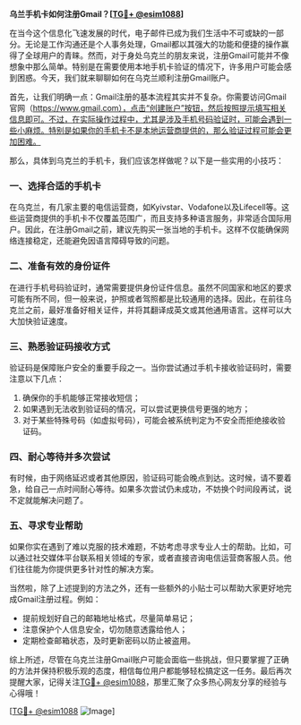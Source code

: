 **乌兰手机卡如何注册Gmail？[[TG💪+ @esim1088](https://t.me/s/esim1088)]**

在当今这个信息化飞速发展的时代，电子邮件已成为我们生活中不可或缺的一部分。无论是工作沟通还是个人事务处理，Gmail都以其强大的功能和便捷的操作赢得了全球用户的青睐。然而，对于身处乌克兰的朋友来说，注册Gmail可能并不像想象中那么简单。特别是在需要使用本地手机卡验证的情况下，许多用户可能会感到困惑。今天，我们就来聊聊如何在乌克兰顺利注册Gmail账户。

首先，让我们明确一点：Gmail注册的基本流程其实并不复杂。你需要访问Gmail官网（https://www.gmail.com），点击“创建账户”按钮，然后按照提示填写相关信息即可。不过，在实际操作过程中，尤其是涉及手机号码验证时，可能会遇到一些小麻烦。特别是如果你的手机卡不是本地运营商提供的，那么验证过程可能会更加困难。

那么，具体到乌克兰的手机卡，我们应该怎样做呢？以下是一些实用的小技巧：

### 一、选择合适的手机卡

在乌克兰，有几家主要的电信运营商，如Kyivstar、Vodafone以及Lifecell等。这些运营商提供的手机卡不仅覆盖范围广，而且支持多种语言服务，非常适合国际用户。因此，在注册Gmail之前，建议先购买一张当地的手机卡。这样不仅能确保网络连接稳定，还能避免因语言障碍导致的问题。

### 二、准备有效的身份证件

在进行手机号码验证时，通常需要提供身份证件信息。虽然不同国家和地区的要求可能有所不同，但一般来说，护照或者驾照都是比较通用的选择。因此，在前往乌克兰之前，最好准备好相关证件，并将其翻译成英文或其他通用语言。这样可以大大加快验证速度。

### 三、熟悉验证码接收方式

验证码是保障账户安全的重要手段之一。当你尝试通过手机卡接收验证码时，需要注意以下几点：
1. 确保你的手机能够正常接收短信；
2. 如果遇到无法收到验证码的情况，可以尝试更换信号更强的地方；
3. 对于某些特殊号码（如虚拟号码），可能会被系统判定为不安全而拒绝接收验证码。

### 四、耐心等待并多次尝试

有时候，由于网络延迟或者其他原因，验证码可能会晚点到达。这时候，请不要着急，给自己一点时间耐心等待。如果多次尝试仍未成功，不妨换个时间段再试，说不定就能解决问题了。

### 五、寻求专业帮助

如果你实在遇到了难以克服的技术难题，不妨考虑寻求专业人士的帮助。比如，可以通过社交媒体平台联系相关领域的专家，或者直接咨询电信运营商客服人员。他们往往能为你提供更多针对性的解决方案。

当然啦，除了上述提到的方法之外，还有一些额外的小贴士可以帮助大家更好地完成Gmail注册过程。例如：
- 提前规划好自己的邮箱地址格式，尽量简单易记；
- 注意保护个人信息安全，切勿随意透露给他人；
- 定期检查邮箱状态，及时更新密码以防止被盗用。

综上所述，尽管在乌克兰注册Gmail账户可能会面临一些挑战，但只要掌握了正确的方法并保持积极乐观的态度，相信每位用户都能够轻松搞定这一任务。最后再次提醒大家，记得关注[TG💪+ @esim1088](https://t.me/s/esim1088)，那里汇聚了众多热心网友分享的经验与心得哦！

[[TG💪+ @esim1088](https://t.me/s/esim1088) ![Image](https://i.postimg.cc/4NQfJmqS/Snipaste-2025-05-13-00-14-12.png)]
